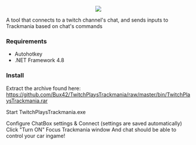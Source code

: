 <p align="center">
  <img src="https://i.imgur.com/e2Bs00n.png">
</p>

A tool that connects to a twitch channel's chat, and sends inputs to Trackmania based on chat's commands

### Requirements
* Autohotkey
* .NET Framework 4.8

### Install

Extract the archive found here: https://github.com/Bux42/TwitchPlaysTrackmania/raw/master/bin/TwitchPlaysTrackmania.rar

Start TwitchPlaysTrackmania.exe

Configure ChatBox settings & Connect (settings are saved automatically)
Click "Turn ON"
Focus Trackmania window
And chat should be able to control your car ingame!